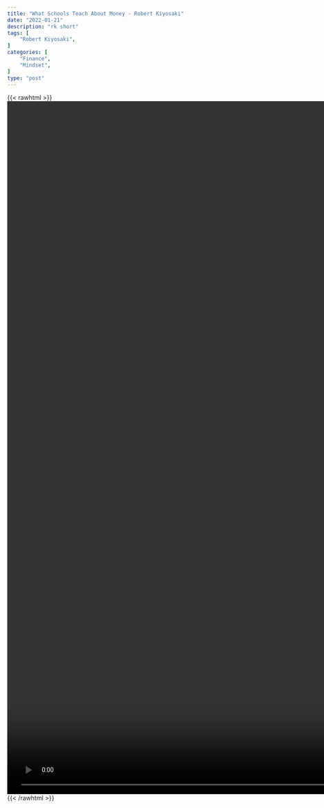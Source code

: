 ```yaml
---
title: "What Schools Teach About Money - Robert Kiyosaki"
date: "2022-01-21"
description: "rk short"
tags: [
    "Robert Kiyosaki",
]
categories: [
    "Finance",
    "Mindset",
]
type: "post"
---
```

{{< rawhtml >}}
    <video style="height:40vh;width:auto" overflow="hidden" controls>
        <source src="https://clips.dev00ps.com/Robert_Kiyosaki/support_infrastructure.mp4" type="video/mp4"> 
    </video>
{{< /rawhtml >}}